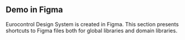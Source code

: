 <article>
  <h2>Demo in Figma</h2>
  <p>
    Eurocontrol Design System is created in Figma. This section presents shortcuts to Figma files both for
    global libraries and domain libraries.
  </p>
</article>
<GlobalLibraries />
<DomainLibraries />
<Updates />
